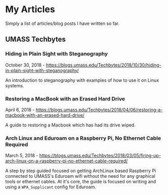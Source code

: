 # My Articles 

Simply a list of articles/blog posts I have written so far.

## UMASS Techbytes

### Hiding in Plain Sight with Steganography

October 30, 2018 - https://blogs.umass.edu/Techbytes/2018/10/30/hiding-in-plain-sight-with-steganography/

An introduction to steganography with examples of how to use it on Linux systems. 

### Restoring a MacBook with an Erased Hard Drive

April 6, 2018 - https://blogs.umass.edu/Techbytes/2018/04/06/restoring-a-macbook-with-an-erased-hard-drive/

A guide to restoring a Macbook which has had its drive wiped.

### Arch Linux and Eduroam on a Raspberry Pi, No Ethernet Cable Required 

March 5, 2018 - https://blogs.umass.edu/Techbytes/2018/03/05/firing-up-arch-linux-on-a-raspberry-pi-no-ethernet-cable-required/

A step by step guided focused on getting ArchLinux based Raspberry Pi connected to UMASS's Eduroam wifi without the need for any graphical tools or ethernet cables. At it's core, the guide is focused on writing  and using a `WPA_Supplicant` config for Eduroam. 
